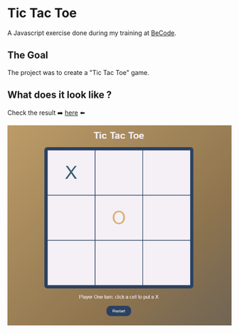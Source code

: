 # Tic Tac Toe

A Javascript exercise done during my training at [BeCode](https://becode.org/all-trainings/pedagogical-framework-junior-developer/).

## The Goal

The project was to create a "Tic Tac Toe" game.

## What does it look like ?

Check the result ➡️ [here](https://dystrima.github.io/TicTacToe/) ⬅️

![](Result.PNG)
